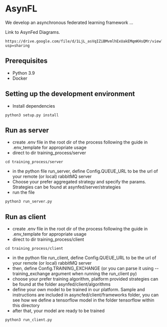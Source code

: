 # AsynFL
We develop an asynchronous federated learning framework ...

Link to AsynFed Diagrams.
```
https://drive.google.com/file/d/1LjL_asVqIZiBMvmlhExUakEMqmKHsQMr/view?usp=sharing
```

## Prerequisites
- Python 3.9
- Docker

## Setting up the development environment
- Install dependencies
```
python3 setup.py install
```

## Run as server
- create .env file in the root dir of the process following the guide in .env_template for appropriate usage
- direct to dir training_process/server
```
cd training_process/server
```
- in the python file run_server, define Config.QUEUE_URL to be the url of your remote (or local) rabbitMQ server
- Choose your prefer aggregated strategy and specify the params. Strategies can be found at asynfed/server/strategies 
- run the file
```
python3 run_server.py
```

## Run as client
- create .env file in the root dir of the process following the guide in .env_template for appropriate usage
- direct to dir training_process/client
```
cd training_process/client
```
- in the python file run_client, define Config.QUEUE_URL to be the url of your remote (or local) rabbitMQ server
- then, define Config.TRAINING_EXCHANGE (or you can parse it using --training_exchange argument when running the run_client py)
- choose your prefer training algorithm, platform provided strategies can be found at the folder asynfed/client/algorithms
- define your own model to be trained in our platform. Sample and instructions are included in asyncfed/client/frameworks folder, you can see how we define a tensorflow model in the folder tensorflow within this directory
- after that, your model are ready to be trained
```
python3 run_client.py
```

